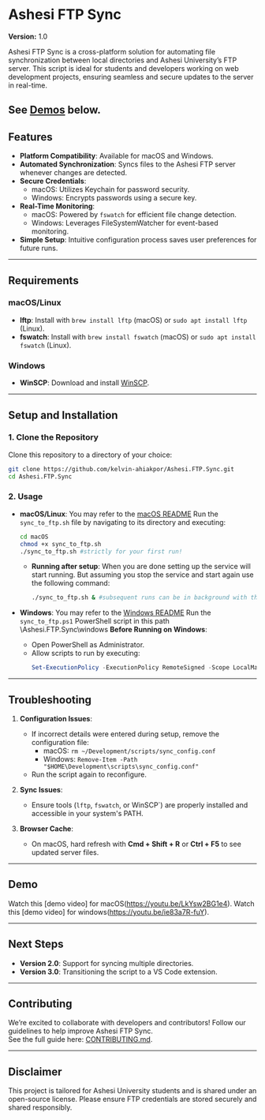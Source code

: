 
# Ashesi FTP Sync

**Version:** 1.0

Ashesi FTP Sync is a cross-platform solution for automating file synchronization between local directories and Ashesi University’s FTP server. This script is ideal for students and developers working on web development projects, ensuring seamless and secure updates to the server in real-time.  

See [Demos](#demo) below.
---

## Features

- **Platform Compatibility**: Available for macOS and Windows.
- **Automated Synchronization**: Syncs files to the Ashesi FTP server whenever changes are detected.
- **Secure Credentials**:
  - macOS: Utilizes Keychain for password security.
  - Windows: Encrypts passwords using a secure key.
- **Real-Time Monitoring**:
  - macOS: Powered by `fswatch` for efficient file change detection.
  - Windows: Leverages FileSystemWatcher for event-based monitoring.
- **Simple Setup**: Intuitive configuration process saves user preferences for future runs.

---

## Requirements

### macOS/Linux
- **lftp**: Install with `brew install lftp` (macOS) or `sudo apt install lftp` (Linux).
- **fswatch**: Install with `brew install fswatch` (macOS) or `sudo apt install fswatch` (Linux).

### Windows
- **WinSCP**: Download and install [WinSCP](https://winscp.net/eng/download.php).

---

## Setup and Installation

### 1. Clone the Repository
Clone this repository to a directory of your choice:
```bash
git clone https://github.com/kelvin-ahiakpor/Ashesi.FTP.Sync.git
cd Ashesi.FTP.Sync
```

### 2. Usage
- **macOS/Linux**: 
    You may refer to the [macOS README](./README.md)
    Run the `sync_to_ftp.sh` file by navigating to its directory and executing:
    ```bash
    cd macOS
    chmod +x sync_to_ftp.sh
    ./sync_to_ftp.sh #strictly for your first run!
    ```

  * **Running after setup**: When you are done setting up the service will start running. But assuming you stop the service and start again use the following command:
    ```bash
    ./sync_to_ftp.sh & #subsequent runs can be in background with the added &
    ```

- **Windows**: 
    You may refer to the [Windows README](./README.md)
    Run the `sync_to_ftp.ps1` PowerShell script in this path \Ashesi.FTP.Sync\windows
    **Before Running on Windows**:
    - Open PowerShell as Administrator.
    - Allow scripts to run by executing:
        ```powershell
        Set-ExecutionPolicy -ExecutionPolicy RemoteSigned -Scope LocalMachine
        ```

---

## Troubleshooting

1. **Configuration Issues**:
   - If incorrect details were entered during setup, remove the configuration file:
     - macOS: `rm ~/Development/scripts/sync_config.conf`
     - Windows: `Remove-Item -Path "$HOME\Development\scripts\sync_config.conf"`
   - Run the script again to reconfigure.

2. **Sync Issues**:
   - Ensure tools (`lftp`, `fswatch`, or WinSCP`) are properly installed and accessible in your system's PATH.

3. **Browser Cache**:
   - On macOS, hard refresh with **Cmd + Shift + R** or **Ctrl + F5** to see updated server files.

---

## Demo
Watch this [demo video] for macOS(https://youtu.be/LkYsw2BG1e4).
Watch this [demo video] for windows(https://youtu.be/ie83a7R-fuY).

---

## Next Steps

- **Version 2.0**: Support for syncing multiple directories.
- **Version 3.0**: Transitioning the script to a VS Code extension.

---

## Contributing

We’re excited to collaborate with developers and contributors! Follow our guidelines to help improve Ashesi FTP Sync.  
See the full guide here: [CONTRIBUTING.md](./CONTRIBUTING.md).


---

## Disclaimer

This project is tailored for Ashesi University students and is shared under an open-source license. Please ensure FTP credentials are stored securely and shared responsibly.
